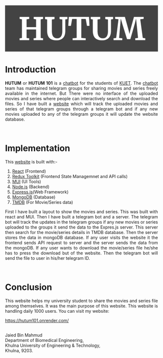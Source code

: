 ![HUTUM](https://raw.githubusercontent.com/mahmud1815003/mahmud1815003.github.io/main/git.PNG)

# Introduction 
<p align="justify">
<b>HUTUM</b> or <b>HUTUM 101</b> is a <a href="https://www.facebook.com/iamhutum">chatbot</a> for the students of <a href="https://kuet.ac.bd/">KUET</a>. The <a href="https://www.facebook.com/iamhutum">chatbot</a> team has maintained telegram groups for sharing movies and series freely available in the internet. But There were no interface of the uploaded movies and series where people can interactively search and download the files. So I have built a <a href="https://hutum101.onrender.com/">website</a> which will track the uploaded movies and series of that telegram groups through a telegram bot and if any new movies uploaded to any of the telegram groups it will update the website database. 
</p>
<br>


# Implementation
This [website](https://hutum101.onrender.com/) is built with:-

1. [React](https://react.dev/) (Frontend) 
2. [Redux Toolkit](https://redux-toolkit.js.org/) (Frontend State Managemnet and API calls)
3. [MUI](https://mui.com/) (UI Tools) 
4. [Node.js](https://nodejs.org/) (Backend)
5. [Express.js](https://expressjs.com/)(Web Framework)
6. [MongoDB](https://www.mongodb.com/) (Database)
7. [TMDB](https://www.themoviedb.org/) (For Movie/Series data)

<p align="justify">
First I have built a layout to show the movies and series. This was built with react and MUI. Then I have built a telegram bot and a server. The telegram bot will track the updates in the telegram groups if any new movies or series uploaded to the groups it send the data to the Expres.js server. This server then search for the movie/series details in TMDB database. Then the server stores the data in mongoDB database. If any user visits the website it the frontend sends API request to server and the server sends the data from the mongoDB. If any user wants to download the movie/series file he/she has to press the download but of the website. Then the telegram bot will send the file to user in his/her telegram ID.
</p>
<br>

# Conclusion
<p align="justify">
This website helps my university student to share the movies and series file among themselves. It was the main purpose of this website. This website is handling daily 1000 users. You can visit my website:
</p>


https://hutum101.onrender.com/


<br>
Jaied Bin Mahmud
<br>
Department of Biomedical Engineering,
<br>
Khulna University of Engineering & Technology,
<br>
Khulna, 9203. 
